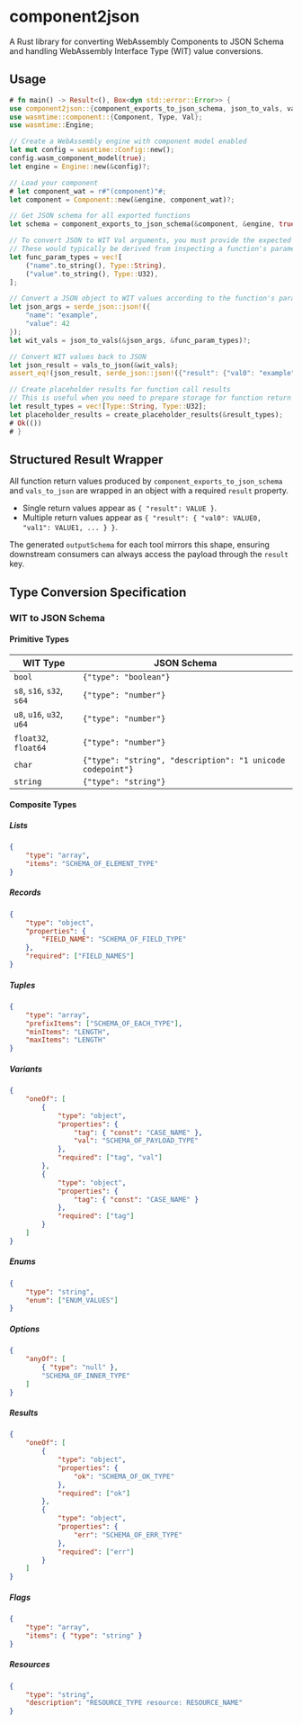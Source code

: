 # component2json

A Rust library for converting WebAssembly Components to JSON Schema and handling WebAssembly Interface Type (WIT) value conversions.

## Usage

```rust
# fn main() -> Result<(), Box<dyn std::error::Error>> {
use component2json::{component_exports_to_json_schema, json_to_vals, vals_to_json, create_placeholder_results};
use wasmtime::component::{Component, Type, Val};
use wasmtime::Engine;

// Create a WebAssembly engine with component model enabled
let mut config = wasmtime::Config::new();
config.wasm_component_model(true);
let engine = Engine::new(&config)?;

// Load your component
# let component_wat = r#"(component)"#;
let component = Component::new(&engine, component_wat)?;

// Get JSON schema for all exported functions
let schema = component_exports_to_json_schema(&component, &engine, true);

// To convert JSON to WIT Val arguments, you must provide the expected types.
// These would typically be derived from inspecting a function's parameters.
let func_param_types = vec![
    ("name".to_string(), Type::String),
    ("value".to_string(), Type::U32),
];

// Convert a JSON object to WIT values according to the function's parameter types
let json_args = serde_json::json!({
    "name": "example",
    "value": 42
});
let wit_vals = json_to_vals(&json_args, &func_param_types)?;

// Convert WIT values back to JSON
let json_result = vals_to_json(&wit_vals);
assert_eq!(json_result, serde_json::json!({"result": {"val0": "example", "val1": 42}}));

// Create placeholder results for function call results
// This is useful when you need to prepare storage for function return values
let result_types = vec![Type::String, Type::U32];
let placeholder_results = create_placeholder_results(&result_types);
# Ok(())
# }
```

## Structured Result Wrapper

All function return values produced by `component_exports_to_json_schema` and `vals_to_json` are wrapped in an object with a required `result` property.

- Single return values appear as `{ "result": VALUE }`.
- Multiple return values appear as `{ "result": { "val0": VALUE0, "val1": VALUE1, ... } }`.

The generated `outputSchema` for each tool mirrors this shape, ensuring downstream consumers can always access the payload through the `result` key.

## Type Conversion Specification

### WIT to JSON Schema

#### Primitive Types

| WIT Type | JSON Schema |
|----------|-------------|
| `bool` | `{"type": "boolean"}` |
| `s8`, `s16`, `s32`, `s64` | `{"type": "number"}` |
| `u8`, `u16`, `u32`, `u64` | `{"type": "number"}` |
| `float32`, `float64` | `{"type": "number"}` |
| `char` | `{"type": "string", "description": "1 unicode codepoint"}` |
| `string` | `{"type": "string"}` |

#### Composite Types

##### Lists

```json
{
    "type": "array",
    "items": "SCHEMA_OF_ELEMENT_TYPE"
}
```

##### Records

```json
{
    "type": "object",
    "properties": {
        "FIELD_NAME": "SCHEMA_OF_FIELD_TYPE"
    },
    "required": ["FIELD_NAMES"]
}
```

##### Tuples

```json
{
    "type": "array",
    "prefixItems": ["SCHEMA_OF_EACH_TYPE"],
    "minItems": "LENGTH",
    "maxItems": "LENGTH"
}
```

##### Variants

```json
{
    "oneOf": [
        {
            "type": "object",
            "properties": {
                "tag": { "const": "CASE_NAME" },
                "val": "SCHEMA_OF_PAYLOAD_TYPE"
            },
            "required": ["tag", "val"]
        },
        {
            "type": "object",
            "properties": {
                "tag": { "const": "CASE_NAME" }
            },
            "required": ["tag"]
        }
    ]
}
```

##### Enums

```json
{
    "type": "string",
    "enum": ["ENUM_VALUES"]
}
```

##### Options

```json
{
    "anyOf": [
        { "type": "null" },
        "SCHEMA_OF_INNER_TYPE"
    ]
}
```

##### Results

```json
{
    "oneOf": [
        {
            "type": "object",
            "properties": {
                "ok": "SCHEMA_OF_OK_TYPE"
            },
            "required": ["ok"]
        },
        {
            "type": "object",
            "properties": {
                "err": "SCHEMA_OF_ERR_TYPE"
            },
            "required": ["err"]
        }
    ]
}
```

##### Flags

```json
{
    "type": "array",
    "items": { "type": "string" }
}
```

##### Resources

```json
{
    "type": "string",
    "description": "RESOURCE_TYPE resource: RESOURCE_NAME"
}
```
